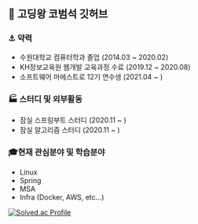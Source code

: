 ## 👋 고딩왕 코범석 깃허브

<!--
**kobeomseok95/kobeomseok95** is a ✨ _special_ ✨ repository because its `README.md` (this file) appears on your GitHub profile.

Here are some ideas to get you started:

- 🔭 I’m currently working on ...
- 🌱 I’m currently learning ...
- 👯 I’m looking to collaborate on ...
- 🤔 I’m looking for help with ...
- 💬 Ask me about ...
- 📫 How to reach me: ...
- 😄 Pronouns: ...
- ⚡ Fun fact: ...
-->

### ⚓ 약력
- 수원대학교 컴퓨터학과 졸업 (2014.03 ~ 2020.02)
- KH정보교육원 웹개발 교육과정 수료 (2019.12 ~ 2020.08)
- 소프트웨어 마에스트로 12기 연수생 (2021.04 ~ )

### 🏭 스터디 및 외부활동
- 잠실 스프링부트 스터디 (2020.11 ~ )
- 잠실 알고리즘 스터디 (2020.11 ~ )

### 🎓현재 관심분야 및 학습분야
- Linux
- Spring
- MSA
- Infra (Docker, AWS, etc...)

[![Solved.ac Profile](http://mazassumnida.wtf/api/v2/generate_badge?boj=kobeomseok95)](https://solved.ac/kobeomseok95/)
